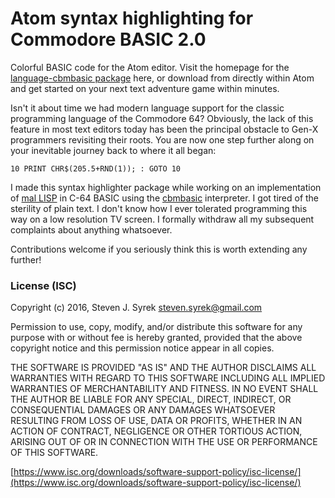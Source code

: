 # Atom syntax highlighting for Commodore BASIC 2.0

Colorful BASIC code for the Atom editor. Visit the homepage for the [language-cbmbasic package](https://atom.io/packages/language-cbmbasic) here, or download from directly within Atom and get started on your next text adventure game within minutes.

Isn't it about time we had modern language support for the classic programming language of the Commodore 64? Obviously, the lack of this feature in most text editors today has been the principal obstacle to Gen-X programmers revisiting their roots. You are now one step further along on your inevitable journey back to where it all began:

`10 PRINT CHR$(205.5+RND(1)); : GOTO 10`

I made this syntax highlighter package while working on an implementation of [mal LISP](https://github.com/kanaka/mal) in C-64 BASIC using the [cbmbasic](https://github.com/mist64/cbmbasic) interpreter. I got tired of the sterility of plain text. I don't know how I ever tolerated programming this way on a low resolution TV screen. I formally withdraw all my subsequent complaints about anything whatsoever.

Contributions welcome if you seriously think this is worth extending any further!

### License (ISC)

Copyright (c) 2016, Steven J. Syrek <steven.syrek@gmail.com>

Permission to use, copy, modify, and/or distribute this software for any purpose
with or without fee is hereby granted, provided that the above copyright notice
and this permission notice appear in all copies.

THE SOFTWARE IS PROVIDED "AS IS" AND THE AUTHOR DISCLAIMS ALL WARRANTIES WITH
REGARD TO THIS SOFTWARE INCLUDING ALL IMPLIED WARRANTIES OF MERCHANTABILITY AND
FITNESS. IN NO EVENT SHALL THE AUTHOR BE LIABLE FOR ANY SPECIAL, DIRECT,
INDIRECT, OR CONSEQUENTIAL DAMAGES OR ANY DAMAGES WHATSOEVER RESULTING FROM LOSS
OF USE, DATA OR PROFITS, WHETHER IN AN ACTION OF CONTRACT, NEGLIGENCE OR OTHER
TORTIOUS ACTION, ARISING OUT OF OR IN CONNECTION WITH THE USE OR PERFORMANCE OF
THIS SOFTWARE.

[https://www.isc.org/downloads/software-support-policy/isc-license/](https://www.isc.org/downloads/software-support-policy/isc-license/)
